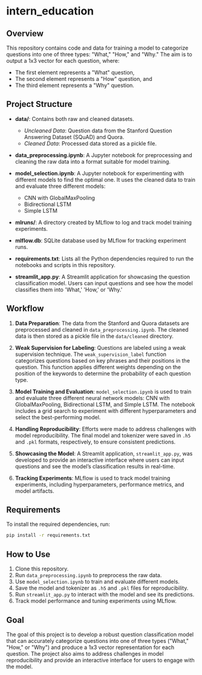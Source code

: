 

# intern_education

## Overview

This repository contains code and data for training a model to categorize questions into one of three types: "What," "How," and "Why." The aim is to output a 1x3 vector for each question, where:
- The first element represents a "What" question,
- The second element represents a "How" question, and
- The third element represents a "Why" question.

## Project Structure

- **data/**: Contains both raw and cleaned datasets.
  - *Uncleaned Data*: Question data from the Stanford Question Answering Dataset (SQuAD) and Quora.
  - *Cleaned Data*: Processed data stored as a pickle file.

- **data_preprocessing.ipynb**: A Jupyter notebook for preprocessing and cleaning the raw data into a format suitable for model training.

- **model_selection.ipynb**: A Jupyter notebook for experimenting with different models to find the optimal one. It uses the cleaned data to train and evaluate three different models:
  - CNN with GlobalMaxPooling
  - Bidirectional LSTM
  - Simple LSTM

- **mlruns/**: A directory created by MLflow to log and track model training experiments.

- **mlflow.db**: SQLite database used by MLflow for tracking experiment runs.

- **requirements.txt**: Lists all the Python dependencies required to run the notebooks and scripts in this repository.

- **streamlit_app.py**: A Streamlit application for showcasing the question classification model. Users can input questions and see how the model classifies them into 'What,' 'How,' or 'Why.'

## Workflow

1. **Data Preparation**: The data from the Stanford and Quora datasets are preprocessed and cleaned in `data_preprocessing.ipynb`. The cleaned data is then stored as a pickle file in the `data/cleaned` directory.

2. **Weak Supervision for Labeling**: Questions are labeled using a weak supervision technique. The `weak_supervision_label` function categorizes questions based on key phrases and their positions in the question. This function applies different weights depending on the position of the keywords to determine the probability of each question type.

3. **Model Training and Evaluation**: `model_selection.ipynb` is used to train and evaluate three different neural network models: CNN with GlobalMaxPooling, Bidirectional LSTM, and Simple LSTM. The notebook includes a grid search to experiment with different hyperparameters and select the best-performing model. 

4. **Handling Reproducibility**: Efforts were made to address challenges with model reproducibility. The final model and tokenizer were saved in `.h5` and `.pkl` formats, respectively, to ensure consistent predictions.

5. **Showcasing the Model**: A Streamlit application, `streamlit_app.py`, was developed to provide an interactive interface where users can input questions and see the model’s classification results in real-time.

6. **Tracking Experiments**: MLflow is used to track model training experiments, including hyperparameters, performance metrics, and model artifacts.

## Requirements

To install the required dependencies, run:

```sh
pip install -r requirements.txt
```

## How to Use

1. Clone this repository.
2. Run `data_preprocessing.ipynb` to preprocess the raw data.
3. Use `model_selection.ipynb` to train and evaluate different models.
4. Save the model and tokenizer as `.h5` and `.pkl` files for reproducibility.
5. Run `streamlit_app.py` to interact with the model and see its predictions.
6. Track model performance and tuning experiments using MLflow.

## Goal

The goal of this project is to develop a robust question classification model that can accurately categorize questions into one of three types ("What," "How," or "Why") and produce a 1x3 vector representation for each question. The project also aims to address challenges in model reproducibility and provide an interactive interface for users to engage with the model.

